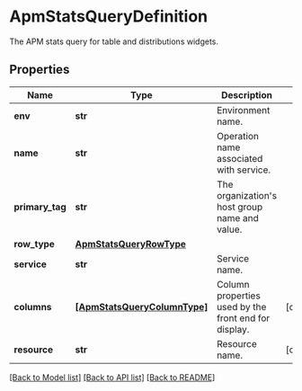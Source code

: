 # ApmStatsQueryDefinition

The APM stats query for table and distributions widgets.

## Properties

| Name            | Type                                                        | Description                                          | Notes      |
| --------------- | ----------------------------------------------------------- | ---------------------------------------------------- | ---------- |
| **env**         | **str**                                                     | Environment name.                                    |
| **name**        | **str**                                                     | Operation name associated with service.              |
| **primary_tag** | **str**                                                     | The organization&#39;s host group name and value.    |
| **row_type**    | [**ApmStatsQueryRowType**](ApmStatsQueryRowType.md)         |                                                      |
| **service**     | **str**                                                     | Service name.                                        |
| **columns**     | [**[ApmStatsQueryColumnType]**](ApmStatsQueryColumnType.md) | Column properties used by the front end for display. | [optional] |
| **resource**    | **str**                                                     | Resource name.                                       | [optional] |

[[Back to Model list]](README.md#documentation-for-models) [[Back to API list]](README.md#documentation-for-api-endpoints) [[Back to README]](README.md)
